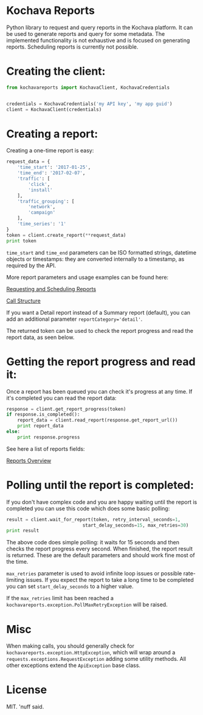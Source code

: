 # Kochava Reports
Python library to request and query reports in the Kochava platform. It can be used to generate reports and query for some metadata. The implemented functionality is not exhaustive and is focused on generating reports. Scheduling reports is currently not possible.

# Creating the client:

```python
from kochavareports import KochavaClient, KochavaCredentials


credentials = KochavaCredentials('my API key', 'my app guid')
client = KochavaClient(credentials)
```

# Creating a report:

Creating a one-time report is easy:

```python
request_data = {
	'time_start': '2017-01-25',
	'time_end': '2017-02-07',
	'traffic': [
		'click',
		'install'
	],
	'traffic_grouping': [
		'network',
		'campaign'
	],
	'time_series': '1'
}
token = client.create_report(**request_data)
print token
```

```time_start``` and ```time_end``` parameters can be ISO formatted strings, datetime objects or timestamps: they are converted internally to a timestamp, as required by the API.

More report parameters and usage examples can be found here:

[Requesting and Scheduling Reports](https://support.kochava.com/analytics-reports-api/api-v1-2-requesting-and-scheduling-reports)

[Call Structure](https://support.kochava.com/analytics-reports-api/api-v1-2-call-structure)

If you want a Detail report instead of a Summary report (default), you can add an additional parameter ```reportCategory='detail'```.

The returned token can be used to check the report progress and read the report data, as seen below.

# Getting the report progress and read it:

Once a report has been queued you can check it's progress at any time. If it's completed you can read the report data:

```python
response = client.get_report_progress(token)
if response.is_completed():
    report_data = client.read_report(response.get_report_url())
    print report_data
else:
    print response.progress
```

See here a list of reports fields:

[Reports Overview](https://support.kochava.com/analytics-reports-api/reports-overview)

# Polling until the report is completed:

If you don't have complex code and you are happy waiting until the report is completed you can use this code which does some basic polling:

```python
result = client.wait_for_report(token, retry_interval_seconds=1,
                            start_delay_seconds=15, max_retries=30)
print result
```

The above code does simple polling: it waits for 15 seconds and then checks the report progress every second. When finished, the report result is returned. These are the default parameters and should work fine most of the time.

```max_retries``` parameter is used to avoid infinite loop issues or possible rate-limiting issues. If you expect the report to take a long time to be completed you can set ```start_delay_seconds``` to a higher value.

If the ```max_retries``` limit has been reached a ```kochavareports.exception.PollMaxRetryException``` will be raised.

# Misc

When making calls, you should generally check for ```kochavareports.exception.HttpException```, which will wrap around a ```requests.exceptions.RequestException``` adding some utility methods. All other exceptions extend the ```ApiException``` base class.

# License

MIT. 'nuff said.
